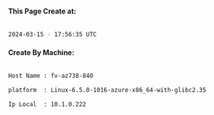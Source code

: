 
   
#### This Page Create at:

```bash

2024-03-15 - 17:56:35 UTC

```

#### Create By Machine:

```bash

Host Name : fv-az738-840

platform  : Linux-6.5.0-1016-azure-x86_64-with-glibc2.35

Ip Local  : 10.1.0.222

```

